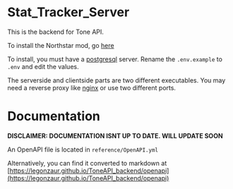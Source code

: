 # Stat_Tracker_Server

This is the backend for Tone API.

To install the Northstar mod, go [here](https://github.com/Legonzaur/ToneAPI_servermod)

To install, you must have a [postgresql](https://www.postgresql.org/) server. Rename the `.env.example` to `.env` and edit the values.

The serverside and clientside parts are two different executables. You may need a reverse proxy like [nginx](https://www.nginx.com/) or use two different ports.

# Documentation
**DISCLAIMER: DOCUMENTATION ISNT UP TO DATE. WILL UPDATE SOON**

An OpenAPI file is located in `reference/OpenAPI.yml`

Alternatively, you can find it converted to markdown at [https://legonzaur.github.io/ToneAPI_backend/openapi](https://legonzaur.github.io/ToneAPI_backend/openapi)
